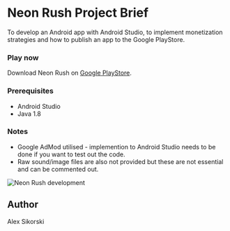 # Neon Rush Project Brief
To develop an Android app with Android Studio, to implement monetization strategies and how to publish an app to the Google PlayStore.

### Play now
Download Neon Rush on [Google PlayStore](https://play.google.com/store/apps/details?id=game.neonrush). 

### Prerequisites
* Android Studio
* Java 1.8

### Notes
* Google AdMod utilised - implemention to Android Studio needs to be done if you want to test out the code.
* Raw sound/image files are also not provided but these are not essential and can be commented out. 

![Neon Rush development](https://alexsikorski.net/img/dissertation/neon-rush.jpg)

## Author
Alex Sikorski
